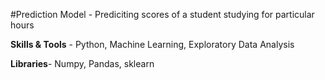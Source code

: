 #Prediction Model - Prediciting scores of a student studying for particular hours

**Skills & Tools** - Python, Machine Learning, Exploratory Data Analysis

**Libraries**- Numpy, Pandas, sklearn
